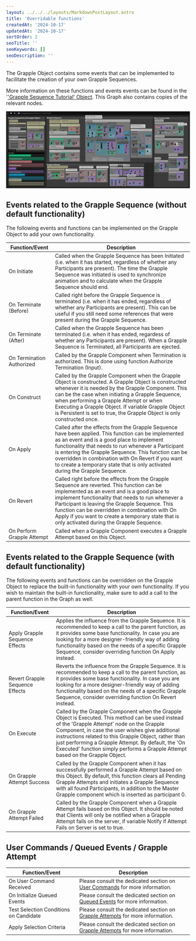 ```yaml
---
layout: ../../../layouts/MarkdownPostLayout.astro
title: 'Overridable functions'
createdAt: '2024-10-17'
updatedAt: '2024-10-17'
sortOrder: 2
seoTitle: ''
seoKeywords: []
seoDescription: ''
---
```


The Grapple Object contains some events that can be implemented to facilitate the creation of your own Grapple Sequences.

More information on these functions and events events can be found in the '['Grapple Sequence Tutorial' Object](/grapple-component/6-tutorials/030-gctutorial). This Graph also contains copies of the relevant nodes. 

![](../../../assets/grapple-component/gstut-overview.jpg)

## Events related to the Grapple Sequence (without default functionality)

The following events and functions can be implemented on the Grapple Object to add your own functionality.

| **Function/Event** | **Description** |
| ----------- | ----------- |
| <span class="function">On Initiate	</span> | Called when the Grapple Sequence has been Initiated (i.e. when it has started, regardless of whether any Participants are present). The time the Grapple Sequence was initiated is used to synchronize animation and to calculate when the Grapple Sequence should end. |
| <span class="function">On Terminate (Before)	</span> | Called right before the Grapple Sequence is terminated (i.e. when it has ended, regardless of whether any Participants are present). This can be useful if you still need some references that were present during the Grapple Sequence. |
| <span class="function">On Terminate (After)	</span> | Called when the Grapple Sequence has been terminated (i.e. when it has ended, regardess of whether any Participants are present). When a Grapple Sequence is Terminated, all Participants are ejected. |
| <span class="function">On Termination Authorized	</span> | Called by the Grapple Component when Termination is authorized. This is done using function Authorize Termination (Input). |
| <span class="function">On Construct	</span> | Called by the Grapple Component when the Grapple Object is constructed. A Grapple Object is constructed whenever it is needed by the Grapple Component. This can be the case when initiating a Grapple Sequence, when performing a Grapple Attempt or when Executing a Grapple Object. If  variable Grapple Object is Persistent is set to true, the Grapple Object is only constructed once. |
| <span class="function">On Apply	</span> | Called after the effects from the Grapple Sequence have been applied. This function can be implemented as an event and is a good place to implement functionality that needs to run whenever a Participant is entering the Grapple Sequence. This function can be overridden in combination with <span class="function">On Revert</span> if you want to create a temporary state that is only activated during the Grapple Sequence. |
| <span class="function">On Revert	</span> | Called right before the effects from the Grapple Sequence are reverted. This function can be implemented as an event and is a good place to implement functionality that needs to run whenever a Participant is leaving the Grapple Sequence. This function can be overridden in combination with <span class="function">On Apply</span> if you want to create a temporary state that is only activated during the Grapple Sequence. |
| <span class="function">On Perform Grapple Attempt	</span> | Called when a Grapple Component executes a Grapple Attempt based on this Object. |

## Events related to the Grapple Sequence (with default functionality)

The following events and functions can be overridden on the Grapple Object to replace the built-in functionality with your own functionality. If you wish to maintain the built-in functionality, make sure to add a call to the parent function in the Graph as well.

| **Function/Event** | **Description** |
| ----------- | ----------- |
| <span class="function">Apply Grapple Sequence Effects</span> | Applies the influence from the Grapple Sequence. It is recommended to keep a call to the parent function, as it provides some base functionality. In case you are looking for a more designer-friendly way of adding functionality based on the needs of a specific Grapple Sequence, consider overriding function <span class="function">On Apply</span> instead.  |
| <span class="function">Revert Grapple Sequence Effects</span> | Reverts the influence from the Grapple Sequence. It is recommended to keep a call to the parent function, as it provides some base functionality. In case you are looking for a more designer-friendly way of adding functionality based on the needs of a specific Grapple Sequence, consider overriding function <span class="function">On Revert</span> instead. |
| <span class="function">On Execute</span> | Called by the Grapple Component when the Grapple Object is Executed. This method can be used instead of the 'Grapple Attempt' node on the Grapple Component, in case the user wishes give additional instructions related to this Grapple Object, rather than just performing a Grapple Attempt. By default, the 'On Executed' function simply performs a Grapple Attempt based on the Grapple Object. |
| <span class="function">On Grapple Attempt Success	</span> | Called by the Grapple Component when it has successfully performed a Grapple Attempt based on this Object. By default, this function clears all Pending Grapple Attempts and initiates a Grapple Sequence with all found Participants, in addition to the Master Grapple component which is inserted as participant 0. |
| <span class="function">On Grapple Attempt Failed	</span> | Called by the Grapple Component when a Grapple Attempt fails based on this Object. It should be noted that Clients will only be notified when a Grapple Attempt fails on the server, if variable Notify if Attempt Fails on Server is set to true.|

## User Commands / Queued Events / Grapple Attempt

| **Function/Event** | **Description** |
| ----------- | ----------- |
| <span class="function">On User Command Received	</span> | Please consult the dedicated section on [User Commands](/grapple-component/4-other-functionality/010-user-commands) for more information.  |
| <span class="function">On Initialize Queued Events	</span> | Please consult the dedicated section on [Queued Events](/grapple-component/4-other-functionality/040-queued-events) for more information. |
| <span class="function">Test Selection Conditions on Candidate	</span> | Please consult the dedicated section on [Grapple Attempts](/grapple-component/3-controlling-the-grapple-sequence/030-grapple-attempt) for more information. |
| <span class="function">Apply Selection Criteria	</span> | Please consult the dedicated section on [Grapple Attempts](/grapple-component/3-controlling-the-grapple-sequence/030-grapple-attempt) for more information. |

